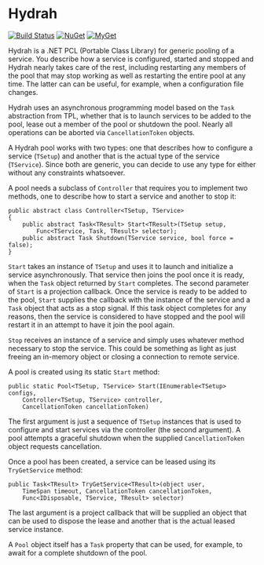 # Hydrah

[![Build Status][build-badge]][builds]
[![NuGet][nuget-badge]][nuget-pkg]
[![MyGet][myget-badge]][edge-pkgs]

Hydrah is a .NET PCL (Portable Class Library) for generic pooling of a
service. You describe how a service is configured, started and stopped and
Hydrah nearly takes care of the rest, including restarting any members of the
pool that may stop working as well as restarting the entire pool at any time.
The latter can can be useful, for example, when a configuration file
changes.

Hydrah uses an asynchronous programming model based on the `Task`
abstraction from TPL, whether that is to launch services to be added to the
pool, lease out a member of the pool or shutdown the pool. Nearly all
operations can be aborted via `CancellationToken` objects.

A Hydrah pool works with two types: one that describes how to configure a
service (`TSetup`) and another that is the actual type of the service
(`TService`). Since both are generic, you can decide to use any type for
either without any constraints whatsoever.

A pool needs a subclass of `Controller` that requires you to implement two
methods, one to describe how to start a service and another to stop it:

    public abstract class Controller<TSetup, TService>
    {
        public abstract Task<TResult> Start<TResult>(TSetup setup,
            Func<TService, Task, TResult> selector);
        public abstract Task Shutdown(TService service, bool force = false);
    }

`Start` takes an instance of `TSetup` and uses it to launch and initialize
a service asynchronously. That service then joins the pool once it is ready,
when the `Task` object returned by `Start` completes. The second parameter
of `Start` is a projection callback. Once the service is ready to be added
to the pool, `Start` supplies the callback with the instance of the service
and a `Task` object that acts as a stop signal. If this task object completes
for any reasons, then the service is considered to have stopped and the pool
will restart it in an attempt to have it join the pool again.

`Stop` receives an instance of a service and simply uses whatever method
necessary to stop the service. This could be something as light as just
freeing an in-memory object or closing a connection to remote service.

A pool is created using its static `Start` method:

    public static Pool<TSetup, TService> Start(IEnumerable<TSetup> configs,
        Controller<TSetup, TService> controller,
        CancellationToken cancellationToken)

The first argument is just a sequence of `TSetup` instances that is used to
configure and start services via the controller (the second argument). A
pool attempts a graceful shutdown when the supplied `CancellationToken`
object requests cancellation.

Once a pool has been created, a service can be leased using its
`TryGetService` method:

    public Task<TResult> TryGetService<TResult>(object user,
        TimeSpan timeout, CancellationToken cancellationToken,
        Func<IDisposable, TService, TResult> selector)

The last argument is a project callback that will be supplied an object that
can be used to dispose the lease and another that is the actual leased
service instance.

A `Pool` object itself has a `Task` property that can be used, for example,
to await for a complete shutdown of the pool.


  [build-badge]: https://img.shields.io/appveyor/ci/raboof/hydrah.svg
  [myget-badge]: https://img.shields.io/myget/raboof/v/Hydrah.svg?label=myget
  [edge-pkgs]: https://www.myget.org/feed/raboof/package/nuget/Hydrah
  [nuget-badge]: https://img.shields.io/nuget/v/Hydrah.svg
  [nuget-pkg]: https://www.nuget.org/packages/Hydrah
  [builds]: https://ci.appveyor.com/project/raboof/hydrah
